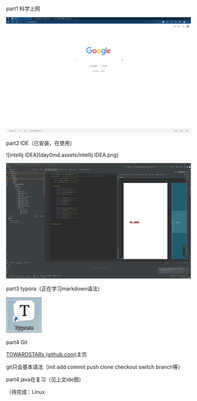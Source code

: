 part1 科学上网

![task0](day0md.assets/task0.png)



part2 IDE（已安装，在使用）

![intellij IDEA](day0md.assets/intellij IDEA.png)

![AS](day0md.assets/AS.png)



part3 typora（正在学习markdown语法）

![TYPORA](day0md.assets/TYPORA.png)



part4 Git

[TOWARDSTARs (github.com)](https://github.com/TOWARDSTARs)主页

git只会基本语法（init add commit push clone checkout switch branch等）



part4 java在复习（见上文ide图）



（待完成：Linux